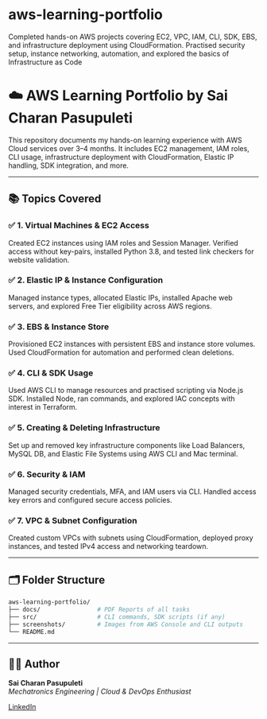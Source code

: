 # aws-learning-portfolio
Completed hands-on AWS projects covering EC2, VPC, IAM, CLI, SDK, EBS, and infrastructure deployment using CloudFormation. Practised security setup, instance networking, automation, and explored the basics of Infrastructure as Code

# ☁️ AWS Learning Portfolio by Sai Charan Pasupuleti

This repository documents my hands-on learning experience with AWS Cloud services over 3–4 months. It includes EC2 management, IAM roles, CLI usage, infrastructure deployment with CloudFormation, Elastic IP handling, SDK integration, and more.

---

## 📚 Topics Covered

### ✅ 1. Virtual Machines & EC2 Access
Created EC2 instances using IAM roles and Session Manager. Verified access without key-pairs, installed Python 3.8, and tested link checkers for website validation.

### ✅ 2. Elastic IP & Instance Configuration
Managed instance types, allocated Elastic IPs, installed Apache web servers, and explored Free Tier eligibility across AWS regions.

### ✅ 3. EBS & Instance Store
Provisioned EC2 instances with persistent EBS and instance store volumes. Used CloudFormation for automation and performed clean deletions.

### ✅ 4. CLI & SDK Usage
Used AWS CLI to manage resources and practised scripting via Node.js SDK. Installed Node, ran commands, and explored IAC concepts with interest in Terraform.

### ✅ 5. Creating & Deleting Infrastructure
Set up and removed key infrastructure components like Load Balancers, MySQL DB, and Elastic File Systems using AWS CLI and Mac terminal.

### ✅ 6. Security & IAM
Managed security credentials, MFA, and IAM users via CLI. Handled access key errors and configured secure access policies.

### ✅ 7. VPC & Subnet Configuration
Created custom VPCs with subnets using CloudFormation, deployed proxy instances, and tested IPv4 access and networking teardown.

---

## 🗂️ Folder Structure

```bash
aws-learning-portfolio/
├── docs/                # PDF Reports of all tasks
├── src/                 # CLI commands, SDK scripts (if any)
├── screenshots/         # Images from AWS Console and CLI outputs
└── README.md
```

---

## 🙋‍♂️ Author
**Sai Charan Pasupuleti**  
_Mechatronics Engineering | Cloud & DevOps Enthusiast_

[LinkedIn](https://www.linkedin.com/in/saicharanpasupuleti)
